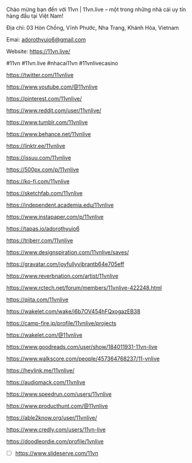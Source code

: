 Chào mừng bạn đến với 11vn | 11vn.live – một trong những nhà cái uy tín hàng đầu tại Việt Nam!

Địa chỉ: 03 Hòn Chồng, Vĩnh Phước, Nha Trang, Khánh Hòa, Vietnam

Emai: adorothyuio6@gmail.com

Website: https://11vn.live/

#11vn #11vn.live #nhacai11vn #11vnlivecasino

https://twitter.com/11vnlive

https://www.youtube.com/@11vnlive

https://pinterest.com/11vnlive/

https://www.reddit.com/user/11vnlive/

https://www.tumblr.com/11vnlive

https://www.behance.net/11vnlive

https://linktr.ee/11vnlive

https://issuu.com/11vnlive

https://500px.com/p/11vnlive

https://ko-fi.com/11vnlive

https://sketchfab.com/11vnlive

https://independent.academia.edu/11vnlive

https://www.instapaper.com/p/11vnlive

https://tapas.io/adorothyuio6

https://triberr.com/11vnlive

https://www.designspiration.com/11vnlive/saves/

https://gravatar.com/joyfullyvibrantb64e705eff

https://www.reverbnation.com/artist/11vnlive

https://www.rctech.net/forum/members/11vnlive-422248.html

https://qiita.com/11vnlive

https://wakelet.com/wake/i6b7OV454hFQxogazEB38

https://camp-fire.jp/profile/11vnlive/projects

https://wakelet.com/@11vnlive

https://www.goodreads.com/user/show/184011931-11vn-live

https://www.walkscore.com/people/457364768237/11-vnlive

https://heylink.me/11vnlive/

https://audiomack.com/11vnlive

https://www.speedrun.com/users/11vnlive

https://www.producthunt.com/@11vnlive

https://able2know.org/user/11vnlive/

https://www.credly.com/users/11vn-live

https://doodleordie.com/profile/1vnlive

- [ ] https://www.slideserve.com/11vn